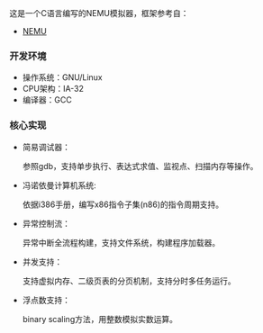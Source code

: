 这是一个C语言编写的NEMU模拟器，框架参考自：
* [NEMU](https://github.com/NJU-ProjectN/nemu)

### 开发环境
- 操作系统：GNU/Linux
- CPU架构：IA-32
- 编译器：GCC

### 核心实现
- 简易调试器：

    参照gdb，支持单步执行、表达式求值、监视点、扫描内存等操作。
- 冯诺依曼计算机系统: 

    依据i386手册，编写x86指令子集(n86)的指令周期支持。
- 异常控制流：

    异常中断全流程构建，支持文件系统，构建程序加载器。
- 并发支持：

    支持虚拟内存、二级页表的分页机制，支持分时多任务运行。
- 浮点数支持：

    binary scaling方法，用整数模拟实数运算。